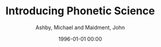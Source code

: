 ---
layout: post
title: Introducing Phonetic Science

date: 1996-01-01 00:00
author: Ashby, Michael and Maidment, John
link: https://doi.org/10.1017/cbo9780511808852

year: 2005
---